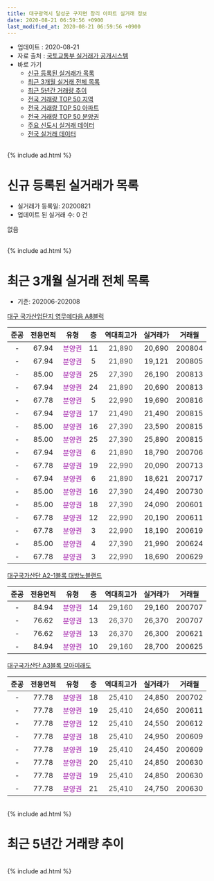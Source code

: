 ```yaml
---
title: 대구광역시 달성군 구지면 창리 아파트 실거래 정보
date: 2020-08-21 06:59:56 +0900
last_modified_at: 2020-08-21 06:59:56 +0900
---
```


* 업데이트 : 2020-08-21
* 자료 출처 : [국토교통부 실거래가 공개시스템](http://rt.molit.go.kr)
* 바로 가기
    * [신규 등록된 실거래가 목록](#신규-등록된-실거래가-목록)
    * [최근 3개월 실거래 전체 목록](#최근-3개월-실거래-전체-목록)
    * [최근 5년간 거래량 추이](#최근-5년간-거래량-추이)
    * [전국 거래량 TOP 50 지역](https://inasie.github.io/apt-trade-info/최근-3개월-전국에서-가장-거래가-많이-발생한-지역)
    * [전국 거래량 TOP 50 아파트](https://inasie.github.io/apt-trade-info/최근-3개월-전국에서-가장-거래가-많이-발생한-아파트)
    * [전국 거래량 TOP 50 분양권](https://inasie.github.io/apt-trade-info/최근-3개월-전국에서-가장-거래가-많이-발생한-분양권)
    * [주요 신도시 실거래 데이터](https://inasie.github.io/apt-trade-info/주요-신도시)
    * [전국 실거래 데이터](https://inasie.github.io/apt-trade-info/전국)
<br>
{% include ad.html %}
<br>

# 신규 등록된 실거래가 목록
* 실거래가 등록일: 20200821
* 업데이트 된 실거래 수: 0 건

없음

<br>
{% include ad.html %}
<br>

# 최근 3개월 실거래 전체 목록
* 기준: 202006-202008


[대구 국가산업단지 영무예다음 A8블럭](https://search.naver.com/search.naver?query=%EB%8C%80%EA%B5%AC%EA%B4%91%EC%97%AD%EC%8B%9C+%EB%8B%AC%EC%84%B1%EA%B5%B0+%EA%B5%AC%EC%A7%80%EB%A9%B4+%EC%B0%BD%EB%A6%AC+%EB%8C%80%EA%B5%AC+%EA%B5%AD%EA%B0%80%EC%82%B0%EC%97%85%EB%8B%A8%EC%A7%80+%EC%98%81%EB%AC%B4%EC%98%88%EB%8B%A4%EC%9D%8C+A8%EB%B8%94%EB%9F%AD)

|준공|전용면적|유형|층|역대최고가|실거래가|거래월|
|:---:|:---:|:---:|:---:|:---:|:---:|:---:|
|-|67.94|<span style="color:#9C11A5">분양권</span>|11|<span style="color:#444444">21,890</span>|20,690|200804|
|-|67.94|<span style="color:#9C11A5">분양권</span>|5|<span style="color:#444444">21,890</span>|19,121|200805|
|-|85.00|<span style="color:#9C11A5">분양권</span>|25|<span style="color:#444444">27,390</span>|26,190|200813|
|-|67.94|<span style="color:#9C11A5">분양권</span>|24|<span style="color:#444444">21,890</span>|20,690|200813|
|-|67.78|<span style="color:#9C11A5">분양권</span>|5|<span style="color:#444444">22,990</span>|19,690|200816|
|-|67.94|<span style="color:#9C11A5">분양권</span>|17|<span style="color:#444444">21,490</span>|21,490|200815|
|-|85.00|<span style="color:#9C11A5">분양권</span>|16|<span style="color:#444444">27,390</span>|23,590|200815|
|-|85.00|<span style="color:#9C11A5">분양권</span>|25|<span style="color:#444444">27,390</span>|25,890|200815|
|-|67.94|<span style="color:#9C11A5">분양권</span>|6|<span style="color:#444444">21,890</span>|18,790|200706|
|-|67.78|<span style="color:#9C11A5">분양권</span>|19|<span style="color:#444444">22,990</span>|20,090|200713|
|-|67.94|<span style="color:#9C11A5">분양권</span>|6|<span style="color:#444444">21,890</span>|18,621|200717|
|-|85.00|<span style="color:#9C11A5">분양권</span>|16|<span style="color:#444444">27,390</span>|24,490|200730|
|-|85.00|<span style="color:#9C11A5">분양권</span>|18|<span style="color:#444444">27,390</span>|24,090|200601|
|-|67.78|<span style="color:#9C11A5">분양권</span>|12|<span style="color:#444444">22,990</span>|20,190|200611|
|-|67.78|<span style="color:#9C11A5">분양권</span>|3|<span style="color:#444444">22,990</span>|18,190|200619|
|-|85.00|<span style="color:#9C11A5">분양권</span>|4|<span style="color:#444444">27,390</span>|21,990|200624|
|-|67.78|<span style="color:#9C11A5">분양권</span>|3|<span style="color:#444444">22,990</span>|18,690|200629|

[대구국가산단 A2-1블록 대방노블랜드](https://search.naver.com/search.naver?query=%EB%8C%80%EA%B5%AC%EA%B4%91%EC%97%AD%EC%8B%9C+%EB%8B%AC%EC%84%B1%EA%B5%B0+%EA%B5%AC%EC%A7%80%EB%A9%B4+%EC%B0%BD%EB%A6%AC+%EB%8C%80%EA%B5%AC%EA%B5%AD%EA%B0%80%EC%82%B0%EB%8B%A8+A2-1%EB%B8%94%EB%A1%9D+%EB%8C%80%EB%B0%A9%EB%85%B8%EB%B8%94%EB%9E%9C%EB%93%9C)

|준공|전용면적|유형|층|역대최고가|실거래가|거래월|
|:---:|:---:|:---:|:---:|:---:|:---:|:---:|
|-|84.94|<span style="color:#9C11A5">분양권</span>|14|<span style="color:#444444">29,160</span>|29,160|200707|
|-|76.62|<span style="color:#9C11A5">분양권</span>|13|<span style="color:#444444">26,370</span>|26,370|200707|
|-|76.62|<span style="color:#9C11A5">분양권</span>|13|<span style="color:#444444">26,370</span>|26,300|200621|
|-|84.94|<span style="color:#9C11A5">분양권</span>|10|<span style="color:#444444">29,160</span>|28,700|200625|

[대구국가산단 A3블록 모아미래도](https://search.naver.com/search.naver?query=%EB%8C%80%EA%B5%AC%EA%B4%91%EC%97%AD%EC%8B%9C+%EB%8B%AC%EC%84%B1%EA%B5%B0+%EA%B5%AC%EC%A7%80%EB%A9%B4+%EC%B0%BD%EB%A6%AC+%EB%8C%80%EA%B5%AC%EA%B5%AD%EA%B0%80%EC%82%B0%EB%8B%A8+A3%EB%B8%94%EB%A1%9D+%EB%AA%A8%EC%95%84%EB%AF%B8%EB%9E%98%EB%8F%84)

|준공|전용면적|유형|층|역대최고가|실거래가|거래월|
|:---:|:---:|:---:|:---:|:---:|:---:|:---:|
|-|77.78|<span style="color:#9C11A5">분양권</span>|18|<span style="color:#444444">25,410</span>|24,850|200702|
|-|77.78|<span style="color:#9C11A5">분양권</span>|19|<span style="color:#444444">25,410</span>|24,650|200611|
|-|77.78|<span style="color:#9C11A5">분양권</span>|12|<span style="color:#444444">25,410</span>|24,550|200612|
|-|77.78|<span style="color:#9C11A5">분양권</span>|18|<span style="color:#444444">25,410</span>|24,950|200609|
|-|77.78|<span style="color:#9C11A5">분양권</span>|19|<span style="color:#444444">25,410</span>|24,450|200609|
|-|77.78|<span style="color:#9C11A5">분양권</span>|20|<span style="color:#444444">25,410</span>|24,850|200630|
|-|77.78|<span style="color:#9C11A5">분양권</span>|19|<span style="color:#444444">25,410</span>|24,850|200630|
|-|77.78|<span style="color:#9C11A5">분양권</span>|21|<span style="color:#444444">25,410</span>|24,750|200630|


<br>
{% include ad.html %}
<br>

# 최근 5년간 거래량 추이


<div style="width:100%;">
    <canvas id="deal_progress" height="200"></canvas>
</div>

<script>
new Chart(document.getElementById("deal_progress"), {
    type: 'line',
    data: {
        labels: ['201508','201509','201510','201511','201512','201601','201602','201603','201604','201605','201606','201607','201608','201609','201610','201611','201612','201701','201702','201703','201704','201705','201706','201707','201708','201709','201710','201711','201712','201801','201802','201803','201804','201805','201806','201807','201808','201809','201810','201811','201812','201901','201902','201903','201904','201905','201906','201907','201908','201909','201910','201911','201912','202001','202002','202003','202004','202005','202006','202007','202008'],
        datasets: [{
            label: '매매',
            pointRadius: 1,
            data: [0, 0, 0, 0, 0, 0, 0, 0, 0, 0, 0, 0, 0, 0, 0, 0, 0, 0, 0, 0, 0, 0, 0, 0, 0, 0, 0, 0, 0, 0, 0, 0, 0, 0, 0, 0, 0, 0, 0, 0, 0, 0, 0, 0, 0, 0, 0, 9, 4, 0, 1, 4, 3, 1, 5, 3, 6, 20, 14, 7, 8],
            borderColor: "rgba(255, 201, 14, 1)",
            backgroundColor: "rgba(255, 201, 14, 0.5)",
            fill: false,
            lineTension: 0
        },{
            label: '전월세',
            pointRadius: 1,
            data: [0, 0, 0, 0, 0, 0, 0, 0, 0, 0, 0, 0, 0, 0, 0, 0, 0, 0, 0, 0, 0, 0, 0, 0, 0, 0, 0, 0, 0, 0, 0, 0, 0, 0, 0, 0, 0, 0, 0, 0, 0, 0, 0, 0, 0, 0, 0, 0, 0, 0, 0, 0, 0, 0, 0, 0, 0, 0, 0, 0, 0],
            borderColor: "rgba(0, 141, 185, 1)",
            backgroundColor: "rgba(0, 141, 185, 0.5)",
            fill: false,
            lineTension: 0
        }
        ]
    },
    options: {
        responsive: true,
        title: {
            display: false
        },
        tooltips: {
            mode: 'index',
            intersect: false
        },
        hover: {
            mode: 'nearest',
            intersect: true
        },
        scales: {
            xAxes: [{
                display: true,
                scaleLabel: {
                    display: true,
                    labelString: '년/월'
                }
            }],
            yAxes: [{
                display: true,
                ticks: {
                    suggestedMin: 0,
                },
                scaleLabel: {
                    display: true,
                    labelString: '실거래 수'
                }
            }]
        }
    }
});

</script>


<br>
{% include ad.html %}
<br>

